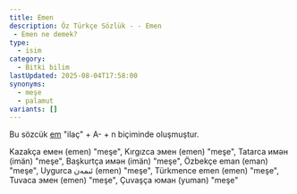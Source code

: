 ```yaml
---
title: Emen
description: Öz Türkçe Sözlük - - Emen 
 - Emen ne demek?
type:
  - isim
category:
  - Bitki bilim
lastUpdated: 2025-08-04T17:58:00
synonyms:
  - meşe
  - palamut
variants: []
---
```

Bu sözcük [em](/sozluk/em) "ilaç" + A- + n biçiminde oluşmuştur. 

Kazakça емен (emen) "meşe", Kırgızca эмен (emen) "meşe", Tatarca имән (imän) "meşe", Başkurtça имән (imän) "meşe", Özbekçe eman (eman) "meşe", Uygurca ئىمەن (emen) "meşe", Türkmence emen (emen) "meşe", Tuvaca эмен (emen) "meşe", Çuvaşça юман (yuman) "meşe"
